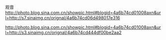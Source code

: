 观音
http://photo.blog.sina.com.cn/showpic.html#blogid=4a6b74cd01008axn&url=http://s7.sinaimg.cn/orignal/4a6b74cd06d498017e316
 
 
http://photo.blog.sina.com.cn/showpic.html#blogid=4a6b74cd01008axn&url=http://s3.sinaimg.cn/orignal/4a6b74cd444df00be2aa2
 
